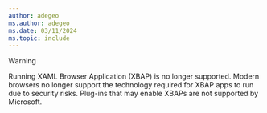 ```yaml
---
author: adegeo
ms.author: adegeo
ms.date: 03/11/2024
ms.topic: include
---
```


> [!WARNING]
> Running XAML Browser Application (XBAP) is no longer supported. Modern browsers no longer support the technology required for XBAP apps to run due to security risks. Plug-ins that may enable XBAPs are not supported by Microsoft.

